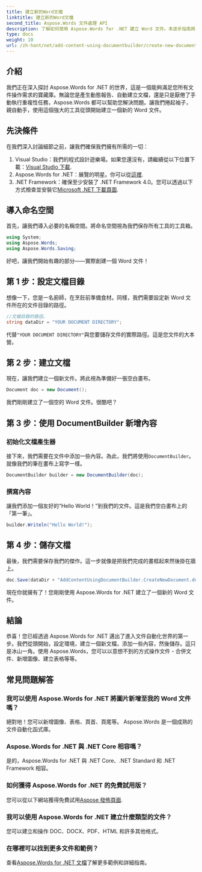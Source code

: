 ```yaml
---
title: 建立新的Word文檔
linktitle: 建立新的Word文檔
second_title: Aspose.Words 文件處理 API
description: 了解如何使用 Aspose.Words for .NET 建立 Word 文件。本逐步指南將引導您完成整個過程，使文件自動化變得容易。
type: docs
weight: 10
url: /zh-hant/net/add-content-using-documentbuilder/create-new-document/
---
```

## 介紹
我們正在深入探討 Aspose.Words for .NET 的世界，這是一個能夠滿足您所有文件操作需求的寶藏庫。無論您是產生動態報告、自動建立文檔，還是只是厭倦了手動執行重複性任務，Aspose.Words 都可以幫助您解決問題。讓我們捲起袖子，親自動手，使用這個強大的工具從頭開始建立一個新的 Word 文件。

## 先決條件

在我們深入討論細節之前，讓我們確保我們擁有所需的一切：

1.  Visual Studio：我們的程式設計遊樂場。如果您還沒有，請繼續從以下位置下載：[Visual Studio 下載](https://visualstudio.microsoft.com/downloads/).
2. Aspose.Words for .NET：展覽的明星。你可以從[這裡](https://releases.aspose.com/words/net/).
3. .NET Framework：確保至少安裝了 .NET Framework 4.0。您可以透過以下方式檢查並安裝它[Microsoft .NET 下載頁面](https://dotnet.microsoft.com/download/dotnet-framework).

## 導入命名空間

首先，讓我們導入必要的名稱空間。將命名空間視為我們保存所有工具的工具箱。

```csharp
using System;
using Aspose.Words;
using Aspose.Words.Saving;
```

好吧，讓我們開始有趣的部分——實際創建一個 Word 文件！

## 第 1 步：設定文檔目錄

想像一下，您是一名廚師，在烹飪前準備食材。同樣，我們需要設定新 Word 文件所在的文件目錄的路徑。

```csharp
//文檔目錄的路徑。
string dataDir = "YOUR DOCUMENT DIRECTORY";
```

代替`"YOUR DOCUMENT DIRECTORY"`與您要儲存文件的實際路徑。這是您文件的大本營。

## 第 2 步：建立文檔

現在，讓我們建立一個新文件。將此視為準備好一張空白畫布。

```csharp
Document doc = new Document();
```

我們剛剛建立了一個空的 Word 文件。很酷吧？

## 第 3 步：使用 DocumentBuilder 新增內容

### 初始化文檔產生器

接下來，我們需要在文件中添加一些內容。為此，我們將使用`DocumentBuilder`。就像我們的筆在畫布上寫字一樣。

```csharp
DocumentBuilder builder = new DocumentBuilder(doc);
```

### 撰寫內容

讓我們添加一個友好的“Hello World！”到我們的文件。這是我們空白畫布上的「第一筆」。

```csharp
builder.Writeln("Hello World!");
```

## 第 4 步：儲存文檔

最後，我們需要保存我們的傑作。這一步就像是把我們完成的畫框起來然後掛在牆上。

```csharp
doc.Save(dataDir + "AddContentUsingDocumentBuilder.CreateNewDocument.docx");
```

現在你就擁有了！您剛剛使用 Aspose.Words for .NET 建立了一個新的 Word 文件。

## 結論

恭喜！您已經透過 Aspose.Words for .NET 邁出了進入文件自動化世界的第一步。我們從頭開始，設定環境，建立一個新文檔，添加一些內容，然後儲存。這只是冰山一角。使用 Aspose.Words，您可以以意想不到的方式操作文件 - 合併文件、新增圖像、建立表格等等。

## 常見問題解答

### 我可以使用 Aspose.Words for .NET 將圖片新增至我的 Word 文件嗎？

絕對地！您可以新增圖像、表格、頁首、頁尾等。 Aspose.Words 是一個成熟的文件自動化函式庫。

### Aspose.Words for .NET 與 .NET Core 相容嗎？

是的，Aspose.Words for .NET 與 .NET Core、.NET Standard 和 .NET Framework 相容。

### 如何獲得 Aspose.Words for .NET 的免費試用版？

您可以從以下網站獲得免費試用[Aspose 發佈頁面](https://releases.aspose.com/).

### 我可以使用 Aspose.Words for .NET 建立什麼類型的文件？

您可以建立和操作 DOC、DOCX、PDF、HTML 和許多其他格式。

### 在哪裡可以找到更多文件和範例？

查看[Aspose.Words for .NET 文檔](https://reference.aspose.com/words/net/)了解更多範例和詳細指南。
